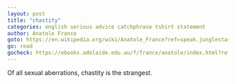 ```yaml
---
layout: post
title: "chastity"
categories: english serious advice catchphrase tshirt statement
author: Anatole France
goto: https://en.wikipedia.org/wiki/Anatole_France?ref=speak.junglestar.org
go: read
gocheck: https://ebooks.adelaide.edu.au/f/france/anatole/index.html?ref=speak.junglestar.org
---
```

Of all sexual aberrations, chastity is the strangest.
